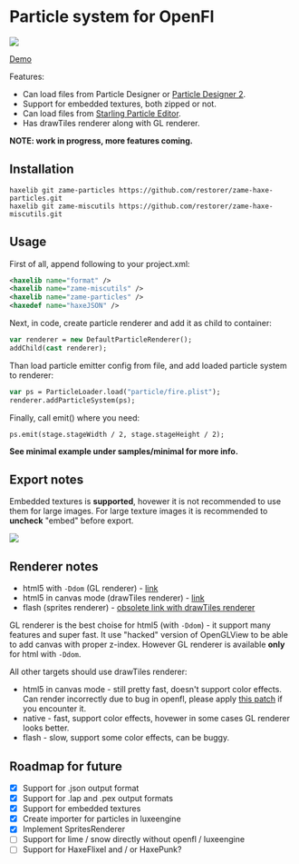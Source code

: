 # Particle system for OpenFl

![](http://blog.zame-dev.org/wp-content/uploads/2015/02/Screen-Shot-2015-02-11-at-17.43.16.png)

[Demo](http://blog.zame-dev.org/pub/particles/html5-dom-v2/)

Features:

 - Can load files from Particle Designer or [Particle Designer 2](https://71squared.com/en/particledesigner).
 - Support for embedded textures, both zipped or not.
 - Can load files from [Starling Particle Editor](http://onebyonedesign.com/flash/particleeditor/).
 - Has drawTiles renderer along with GL renderer.

**NOTE: work in progress, more features coming.**

## Installation

```
haxelib git zame-particles https://github.com/restorer/zame-haxe-particles.git
haxelib git zame-miscutils https://github.com/restorer/zame-haxe-miscutils.git
```

## Usage

First of all, append following to your project.xml:

```xml
<haxelib name="format" />
<haxelib name="zame-miscutils" />
<haxelib name="zame-particles" />
<haxedef name="haxeJSON" />
```

Next, in code, create particle renderer and add it as child to container:

```haxe
var renderer = new DefaultParticleRenderer();
addChild(cast renderer);
```

Than load particle emitter config from file, and add loaded particle system to renderer:

```haxe
var ps = ParticleLoader.load("particle/fire.plist");
renderer.addParticleSystem(ps);
```

Finally, call emit() where you need:

```
ps.emit(stage.stageWidth / 2, stage.stageHeight / 2);
```

**See minimal example under samples/minimal for more info.**

## Export notes

Embedded textures is **supported**, hovewer it is not recommended to use them for large images. For large texture images it is recommended to **uncheck** "embed" before export.

![](http://blog.zame-dev.org/wp-content/uploads/2015/02/particledesigner.png)

## Renderer notes

  - html5 with `-Ddom` (GL renderer) - [link](http://blog.zame-dev.org/pub/particles/html5-dom-v2/)
  - html5 in canvas mode (drawTiles renderer) - [link](http://blog.zame-dev.org/pub/particles/html5-canvas-v2/)
  - flash (sprites renderer) - [obsolete link with drawTiles renderer](http://blog.zame-dev.org/pub/particles/flash-v2.swf)

GL renderer is the best choise for html5 (with `-Ddom`) - it support many features and super fast. It use "hacked" version of OpenGLView to be able to add canvas with proper z-index. However GL renderer is available **only** for html with `-Ddom`.

All other targets should use drawTiles renderer:

  - html5 in canvas mode - still pretty fast, doesn't support color effects. Can render incorrectly due to bug in openfl, please apply [this patch](https://github.com/openfl/openfl/pull/434) if you encounter it.
  - native - fast, support color effects, hovewer in some cases GL renderer looks better.
  - flash - slow, support some color effects, can be buggy.

## Roadmap for future

- [x] Support for .json output format
- [x] Support for .lap and .pex output formats
- [x] Support for embedded textures
- [x] Create importer for particles in luxeengine
- [x] Implement SpritesRenderer
- [ ] Support for lime / snow directly without openfl / luxeengine
- [ ] Support for HaxeFlixel and / or HaxePunk?
